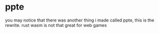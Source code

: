 # ppte

you may notice that there was another thing i made called ppte, this is the rewrite. rust wasm is not that great for web games
